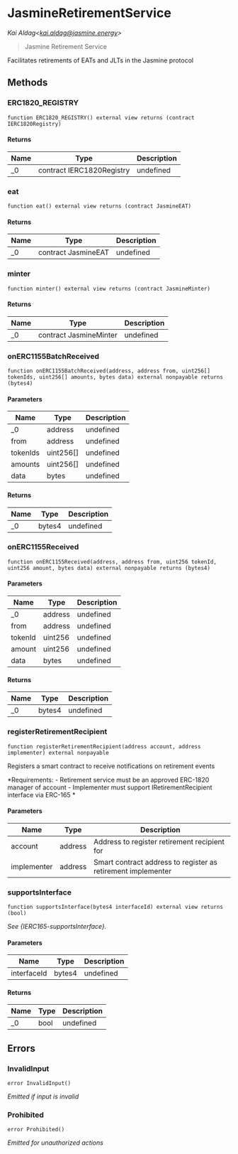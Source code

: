 # JasmineRetirementService

*Kai Aldag&lt;kai.aldag@jasmine.energy&gt;*

> Jasmine Retirement Service

Facilitates retirements of EATs and JLTs in the Jasmine protocol



## Methods

### ERC1820_REGISTRY

```solidity
function ERC1820_REGISTRY() external view returns (contract IERC1820Registry)
```






#### Returns

| Name | Type | Description |
|---|---|---|
| _0 | contract IERC1820Registry | undefined |

### eat

```solidity
function eat() external view returns (contract JasmineEAT)
```






#### Returns

| Name | Type | Description |
|---|---|---|
| _0 | contract JasmineEAT | undefined |

### minter

```solidity
function minter() external view returns (contract JasmineMinter)
```






#### Returns

| Name | Type | Description |
|---|---|---|
| _0 | contract JasmineMinter | undefined |

### onERC1155BatchReceived

```solidity
function onERC1155BatchReceived(address, address from, uint256[] tokenIds, uint256[] amounts, bytes data) external nonpayable returns (bytes4)
```





#### Parameters

| Name | Type | Description |
|---|---|---|
| _0 | address | undefined |
| from | address | undefined |
| tokenIds | uint256[] | undefined |
| amounts | uint256[] | undefined |
| data | bytes | undefined |

#### Returns

| Name | Type | Description |
|---|---|---|
| _0 | bytes4 | undefined |

### onERC1155Received

```solidity
function onERC1155Received(address, address from, uint256 tokenId, uint256 amount, bytes data) external nonpayable returns (bytes4)
```





#### Parameters

| Name | Type | Description |
|---|---|---|
| _0 | address | undefined |
| from | address | undefined |
| tokenId | uint256 | undefined |
| amount | uint256 | undefined |
| data | bytes | undefined |

#### Returns

| Name | Type | Description |
|---|---|---|
| _0 | bytes4 | undefined |

### registerRetirementRecipient

```solidity
function registerRetirementRecipient(address account, address implementer) external nonpayable
```

Registers a smart contract to receive notifications on retirement events 

*Requirements:      - Retirement service must be an approved ERC-1820 manager of account      - Implementer must support IRetirementRecipient interface via ERC-165 *

#### Parameters

| Name | Type | Description |
|---|---|---|
| account | address | Address to register retirement recipient for |
| implementer | address | Smart contract address to register as retirement implementer |

### supportsInterface

```solidity
function supportsInterface(bytes4 interfaceId) external view returns (bool)
```



*See {IERC165-supportsInterface}.*

#### Parameters

| Name | Type | Description |
|---|---|---|
| interfaceId | bytes4 | undefined |

#### Returns

| Name | Type | Description |
|---|---|---|
| _0 | bool | undefined |




## Errors

### InvalidInput

```solidity
error InvalidInput()
```



*Emitted if input is invalid*


### Prohibited

```solidity
error Prohibited()
```



*Emitted for unauthorized actions*



